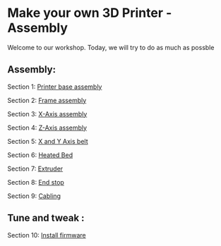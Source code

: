 # Make your own 3D Printer - Assembly

Welcome to our workshop. Today, we will try to do as much as possble

## Assembly:

Section 1: [Printer base assembly](s1-base-assembly.md)

Section 2: [Frame assembly](s2-frame-assembly.md)

Section 3: [X-Axis assembly](s3-xaxis-assembly.md)

Section 4: [Z-Axis assembly](s4-zaxis-assembly.md)

Section 5: [X and Y Axis belt](s5-xyaxis-belt.md)

Section 6: [Heated Bed](s6-heated-bed.md)

Section 7: [Extruder](s7-extruder.md)

Section 8: [End stop](s8-end-stop.md)

Section 9: [Cabling](s9-cabling.md)

## Tune and tweak :

Section 10: [Install firmware](s10-install-firmware.md)